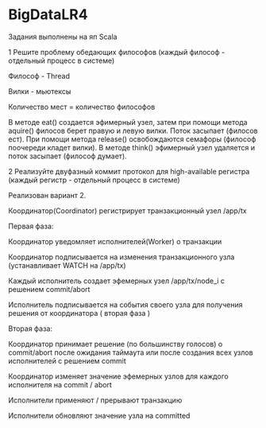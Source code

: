 # BigDataLR4
Задания выполнены на яп Scala

1 Решите проблему обедающих философов (каждый философ - отдельный процесс в системе)

Философ - Thread

Вилки - мьютексы

Количество мест = количество философов

В методе eat() создается эфимерный узел, затем при помощи метода aquire() филосов берет правую и левую вилки. Поток засыпает (филосов ест). При помощи метода release() освобождаются семафоры (философ поочереди кладет вилки). В методе think() эфимерный узел удаляется и поток засыпает (философ думает).


2 Реализуйте двуфазный коммит протокол для high-available регистра (каждый регистр - отдельный процесс в системе)

Реализован вариант 2.

Координатор(Coordinator) регистрирует транзакционный узел /app/tx

Первая фаза:

Координатор уведомляет исполнителей(Worker) о транзакции

Координатор подписывается на изменения транзакционного узла (устанавливает WATCH на /app/tx)

Каждый исполнитель создает эфемерных узел /app/tx/node_i с решением commit/abort

Исполнитель подписывается на события своего узла для получения решения от координатора ( вторая фаза )

Вторая фаза:

Координатор принимает решение (по большинству голосов) о commit/abort после ожидания таймаута или после создания всех узлов исполнителей с решением commit

Координатор изменяет значение эфемерных узлов для каждого исполнителя на commit / abort

Исполнители применяют / прерывают транзакцию

Исполнители обновляют значение узла на committed
